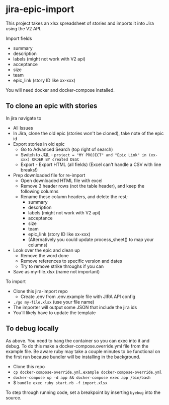 # jira-epic-import

This project takes an xlsx spreadsheet of stories and imports it into Jira using the V2 API.

Import fields
* summary
* description
* labels (might not work with V2 api)
* acceptance
* size
* team
* epic_link (story ID like xx-xxx)

You will need docker and docker-compose installed.

## To clone an epic with stories ##

In jira navigate to
* All Issues 
* In Jira, clone the old epic (stories won't be cloned), take note of the epic id
* Export stories in old epic
  * Go to Advanced Search (top right of search)
  * Switch to JQL - `project = "MY PROJECT" and "Epic Link" in (xx-xxx) ORDER BY created DESC`
  * Export - Export HTML (all fields) (Excel can't handle a CSV with line breaks!)
* Prep downloaded file for re-import
  * Open downloaded HTML file with excel
  * Remove 3 header rows (not the table header), and keep the following columns
  * Rename these column headers, and delete the rest; 
    * summary
    * description
    * labels (might not work with V2 api)
    * acceptance
    * size
    * team
    * epic_link (story ID like xx-xxx)
    * (Alternatively you could update process_sheet() to map your columns)
* Look over the epic and clean up
  * Remove the word done
  * Remove references to specific version and dates
  * Try to remove strike throughs if you can
* Save as my-file.xlsx (name not important)

To import
* Clone this jira-import repo
  * Create .env from .env.example file with JIRA API config
* `./go my-file.xlsx` (use your file name)
* The importer will output some JSON that include the jira ids 
* You'll likely have to update the template

## To debug locally

As above.  You need to hang the container so you can exec into it and debug.  To do this make a docker-compose.override.yml file from the example file.  Be aware ruby may take a couple minutes to be functional on the first run because bundler will be installing in the background.

* Clone this repo
* `cp docker-compose-override.yml.example docker-compose-override.yml`
* `docker-compose up -d app && docker-compose exec app /bin/bash`
* $ `bundle exec ruby start.rb -f import.xlsx`

To step through running code, set a breakpoint by inserting `byebug` into the source.
